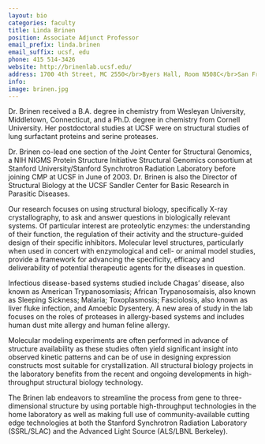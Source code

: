 ```yaml
---
layout: bio
categories: faculty
title: Linda Brinen
position: Associate Adjunct Professor
email_prefix: linda.brinen
email_suffix: ucsf, edu
phone: 415 514-3426
website: http://brinenlab.ucsf.edu/
address: 1700 4th Street, MC 2550</br>Byers Hall, Room N508C</br>San Francisco, CA 94158-2550</br>
info: 
image: brinen.jpg
---
```


Dr. Brinen received a B.A. degree in chemistry from Wesleyan University, Middletown, Connecticut, and a Ph.D. degree in chemistry from Cornell University. Her postdoctoral studies at UCSF were on structural studies of lung surfactant proteins and serine proteases. 

Dr. Brinen co-lead one section of the Joint Center for Structural Genomics, a NIH NIGMS Protein Structure Initiative Structural Genomics consortium at Stanford University/Stanford Synchrotron Radiation Laboratory before joining CMP at UCSF in June of 2003. Dr. Brinen is also the Director of Structural Biology at the UCSF Sandler Center for Basic Research in Parasitic Diseases. 

Our research focuses on using structural biology, specifically X-ray crystallography, to ask and answer questions in biologically relevant systems. Of particular interest are proteolytic enzymes: the understanding of their function, the regulation of their activity and the structure-guided design of their specific inhibitors. Molecular level structures, particularly when used in concert with enzymological and cell- or animal model studies, provide a framework for advancing the specificity, efficacy and deliverability of potential therapeutic agents for the diseases in question. 

Infectious disease-based systems studied include Chagas’ disease, also known as American Trypanosomiasis; African Trypanosomaisis, also known as Sleeping Sickness; Malaria; Toxoplasmosis; Fasciolosis, also known as liver fluke infection, and Amoebic Dysentery. A new area of study in the lab focuses on the roles of proteases in allergy-based systems and includes human dust mite allergy and human feline allergy. 

Molecular modeling experiments are often performed in advance of structure availability as these studies often yield significant insight into observed kinetic patterns and can be of use in designing expression constructs most suitable for crystallization. All structural biology projects in the laboratory benefits from the recent and ongoing developments in high-throughput structural biology technology. 

The Brinen lab endeavors to streamline the process from gene to three-dimensional structure by using portable high-throughput technologies in the home laboratory as well as making full use of community-available cutting edge technologies at both the Stanford Synchrotron Radiation Laboratory (SSRL/SLAC) and the Advanced Light Source (ALS/LBNL Berkeley).
